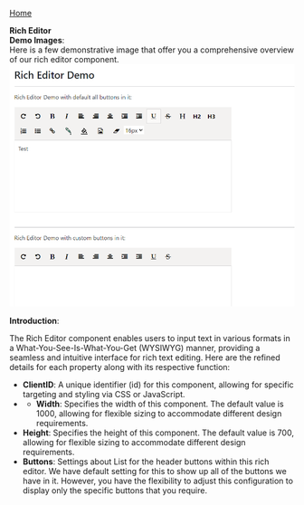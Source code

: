 [Home](https://github.com/FreedomOnes82/MagicPropsBlazorComponents/blob/main/README.md)     

**Rich Editor**    
**Demo Images**:  
Here is a few demonstrative image that offer you a comprehensive overview of our rich editor component.    
![Rich Editor Sample](RichEditorSample.png)

**Introduction**:  

The Rich Editor component enables users to input text in various formats in a What-You-See-Is-What-You-Get (WYSIWYG) manner, providing a seamless and intuitive interface for rich text editing. 
Here are the refined details for each property along with its respective function:   
* **ClientID**: A unique identifier (id) for this component, allowing for specific targeting and styling via CSS or JavaScript.
* * **Width**: Specifies the width of this component. The default value is 1000, allowing for flexible sizing to accommodate different design requirements.
* **Height**: Specifies the height of this component. The default value is 700, allowing for flexible sizing to accommodate different design requirements.
* **Buttons**: Settings about List<DocumentButtons> for the header buttons within this rich editor. We have default setting for this to show up all of the buttons we have in it. However, you have the flexibility to adjust this configuration to display only the specific buttons that you require.